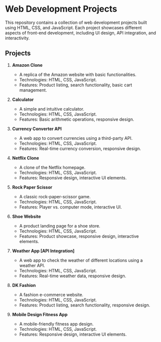 # Web Development Projects

This repository contains a collection of web development projects built using HTML, CSS, and JavaScript. Each project showcases different aspects of front-end development, including UI design, API integration, and interactivity.

## Projects


1. **Amazon Clone**
    - A replica of the Amazon website with basic functionalities.
    - Technologies: HTML, CSS, JavaScript.
    - Features: Product listing, search functionality, basic cart management.

2. **Calculator**
    - A simple and intuitive calculator.
    - Technologies: HTML, CSS, JavaScript.
    - Features: Basic arithmetic operations, responsive design.

3. **Currency Converter API**
    - A web app to convert currencies using a third-party API.
    - Technologies: HTML, CSS, JavaScript.
    - Features: Real-time currency conversion, responsive design.

4. **Netflix Clone**
    - A clone of the Netflix homepage.
    - Technologies: HTML, CSS, JavaScript.
    - Features: Responsive design, interactive UI elements.

5. **Rock Paper Scissor**
    - A classic rock-paper-scissor game.
    - Technologies: HTML, CSS, JavaScript.
    - Features: Player vs. computer mode, interactive UI.

6. **Shoe Website**
    - A product landing page for a shoe store.
    - Technologies: HTML, CSS, JavaScript.
    - Features: Product showcase, responsive design, interactive elements.

7. **Weather App [API Integration]**
    - A web app to check the weather of different locations using a weather API.
    - Technologies: HTML, CSS, JavaScript.
    - Features: Real-time weather data, responsive design.

8. **DK Fashion**
    - A fashion e-commerce website.
    - Technologies: HTML, CSS, JavaScript.
    - Features: Product listing, search functionality, responsive design.

9. **Mobile Design Fitness App**
    - A mobile-friendly fitness app design.
    - Technologies: HTML, CSS, JavaScript.
    - Features: Responsive design, interactive UI elements.
